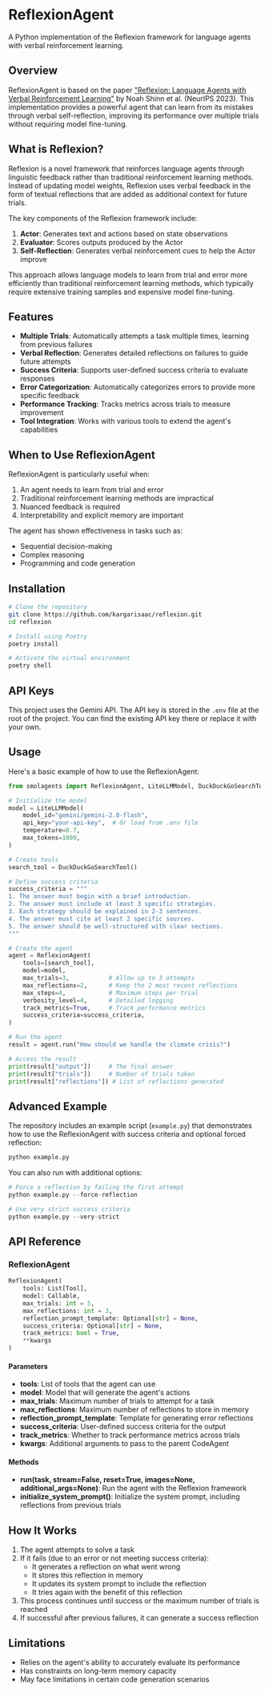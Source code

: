 # ReflexionAgent

A Python implementation of the Reflexion framework for language agents with verbal reinforcement learning.

## Overview

ReflexionAgent is based on the paper ["Reflexion: Language Agents with Verbal Reinforcement Learning"](https://arxiv.org/abs/2303.11366) by Noah Shinn et al. (NeurIPS 2023). This implementation provides a powerful agent that can learn from its mistakes through verbal self-reflection, improving its performance over multiple trials without requiring model fine-tuning.

## What is Reflexion?

Reflexion is a novel framework that reinforces language agents through linguistic feedback rather than traditional reinforcement learning methods. Instead of updating model weights, Reflexion uses verbal feedback in the form of textual reflections that are added as additional context for future trials.

The key components of the Reflexion framework include:

1. **Actor**: Generates text and actions based on state observations
2. **Evaluator**: Scores outputs produced by the Actor
3. **Self-Reflection**: Generates verbal reinforcement cues to help the Actor improve

This approach allows language models to learn from trial and error more efficiently than traditional reinforcement learning methods, which typically require extensive training samples and expensive model fine-tuning.

## Features

- **Multiple Trials**: Automatically attempts a task multiple times, learning from previous failures
- **Verbal Reflection**: Generates detailed reflections on failures to guide future attempts
- **Success Criteria**: Supports user-defined success criteria to evaluate responses
- **Error Categorization**: Automatically categorizes errors to provide more specific feedback
- **Performance Tracking**: Tracks metrics across trials to measure improvement
- **Tool Integration**: Works with various tools to extend the agent's capabilities

## When to Use ReflexionAgent

ReflexionAgent is particularly useful when:

1. An agent needs to learn from trial and error
2. Traditional reinforcement learning methods are impractical
3. Nuanced feedback is required
4. Interpretability and explicit memory are important

The agent has shown effectiveness in tasks such as:
- Sequential decision-making
- Complex reasoning
- Programming and code generation

## Installation

```bash
# Clone the repository
git clone https://github.com/kargarisaac/reflexion.git
cd reflexion

# Install using Poetry
poetry install

# Activate the virtual environment
poetry shell
```

## API Keys

This project uses the Gemini API. The API key is stored in the `.env` file at the root of the project. You can find the existing API key there or replace it with your own.

## Usage

Here's a basic example of how to use the ReflexionAgent:

```python
from smolagents import ReflexionAgent, LiteLLMModel, DuckDuckGoSearchTool

# Initialize the model
model = LiteLLMModel(
    model_id="gemini/gemini-2.0-flash",
    api_key="your-api-key",  # Or load from .env file
    temperature=0.7,
    max_tokens=1000,
)

# Create tools
search_tool = DuckDuckGoSearchTool()

# Define success criteria
success_criteria = """
1. The answer must begin with a brief introduction.
2. The answer must include at least 3 specific strategies.
3. Each strategy should be explained in 2-3 sentences.
4. The answer must cite at least 2 specific sources.
5. The answer should be well-structured with clear sections.
"""

# Create the agent
agent = ReflexionAgent(
    tools=[search_tool],
    model=model,
    max_trials=3,           # Allow up to 3 attempts
    max_reflections=2,      # Keep the 2 most recent reflections
    max_steps=4,            # Maximum steps per trial
    verbosity_level=4,      # Detailed logging
    track_metrics=True,     # Track performance metrics
    success_criteria=success_criteria,
)

# Run the agent
result = agent.run("How should we handle the climate crisis?")

# Access the result
print(result["output"])     # The final answer
print(result["trials"])     # Number of trials taken
print(result["reflections"]) # List of reflections generated
```

## Advanced Example

The repository includes an example script (`example.py`) that demonstrates how to use the ReflexionAgent with success criteria and optional forced reflection:

```python
python example.py
```

You can also run with additional options:

```python
# Force a reflection by failing the first attempt
python example.py --force-reflection

# Use very strict success criteria
python example.py --very-strict
```

## API Reference

### ReflexionAgent

```python
ReflexionAgent(
    tools: List[Tool],
    model: Callable,
    max_trials: int = 5,
    max_reflections: int = 3,
    reflection_prompt_template: Optional[str] = None,
    success_criteria: Optional[str] = None,
    track_metrics: bool = True,
    **kwargs
)
```

#### Parameters

- **tools**: List of tools that the agent can use
- **model**: Model that will generate the agent's actions
- **max_trials**: Maximum number of trials to attempt for a task
- **max_reflections**: Maximum number of reflections to store in memory
- **reflection_prompt_template**: Template for generating error reflections
- **success_criteria**: User-defined success criteria for the output
- **track_metrics**: Whether to track performance metrics across trials
- **kwargs**: Additional arguments to pass to the parent CodeAgent

#### Methods

- **run(task, stream=False, reset=True, images=None, additional_args=None)**: Run the agent with the Reflexion framework
- **initialize_system_prompt()**: Initialize the system prompt, including reflections from previous trials

## How It Works

1. The agent attempts to solve a task
2. If it fails (due to an error or not meeting success criteria):
   - It generates a reflection on what went wrong
   - It stores this reflection in memory
   - It updates its system prompt to include the reflection
   - It tries again with the benefit of this reflection
3. This process continues until success or the maximum number of trials is reached
4. If successful after previous failures, it can generate a success reflection

## Limitations

- Relies on the agent's ability to accurately evaluate its performance
- Has constraints on long-term memory capacity
- May face limitations in certain code generation scenarios

